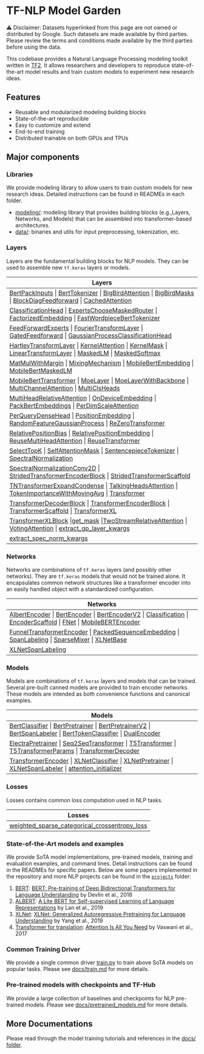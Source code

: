 # TF-NLP Model Garden

⚠️ Disclaimer: Datasets hyperlinked from this page are not owned or distributed
by Google. Such datasets are made available by third parties. Please review the
terms and conditions made available by the third parties before using the data.

This codebase provides a Natural Language Processing modeling toolkit written in
[TF2](https://www.tensorflow.org/guide/effective_tf2). It allows researchers and
developers to reproduce state-of-the-art model results and train custom models
to experiment new research ideas.

## Features

*   Reusable and modularized modeling building blocks
*   State-of-the-art reproducible
*   Easy to customize and extend
*   End-to-end training
*   Distributed trainable on both GPUs and TPUs

## Major components

### Libraries

We provide modeling library to allow users to train custom models for new
research ideas. Detailed instructions can be found in READMEs in each folder.

*   [modeling/](modeling): modeling library that provides building blocks
    (e.g.,Layers, Networks, and Models) that can be assembled into
    transformer-based architectures.
*   [data/](data): binaries and utils for input preprocessing, tokenization,
    etc.

### Layers

Layers are the fundamental building blocks for NLP models. They can be used to
assemble new `tf.keras` layers or models.

| Layers       |
| ------------ |
| [BertPackInputs](https://www.tensorflow.org/api_docs/python/tfm/nlp/layers/BertPackInputs) \| [BertTokenizer](https://www.tensorflow.org/api_docs/python/tfm/nlp/layers/BertTokenizer) \| [BigBirdAttention](https://www.tensorflow.org/api_docs/python/tfm/nlp/layers/BigBirdAttention) \| [BigBirdMasks](https://www.tensorflow.org/api_docs/python/tfm/nlp/layers/BigBirdMasks) \| [BlockDiagFeedforward](https://www.tensorflow.org/api_docs/python/tfm/nlp/layers/BlockDiagFeedforward) \| [CachedAttention](https://www.tensorflow.org/api_docs/python/tfm/nlp/layers/CachedAttention) |
| [ClassificationHead](https://www.tensorflow.org/api_docs/python/tfm/nlp/layers/ClassificationHead) \| [ExpertsChooseMaskedRouter](https://www.tensorflow.org/api_docs/python/tfm/nlp/layers/ExpertsChooseMaskedRouter) \| [FactorizedEmbedding](https://www.tensorflow.org/api_docs/python/tfm/nlp/layers/FactorizedEmbedding) \| [FastWordpieceBertTokenizer](https://www.tensorflow.org/api_docs/python/tfm/nlp/layers/FastWordpieceBertTokenizer) |
| [FeedForwardExperts](https://www.tensorflow.org/api_docs/python/tfm/nlp/layers/FeedForwardExperts) \| [FourierTransformLayer](https://www.tensorflow.org/api_docs/python/tfm/nlp/layers/FourierTransformLayer) \| [GatedFeedforward](https://www.tensorflow.org/api_docs/python/tfm/nlp/layers/GatedFeedforward) \| [GaussianProcessClassificationHead](https://www.tensorflow.org/api_docs/python/tfm/nlp/layers/GaussianProcessClassificationHead) |
| [HartleyTransformLayer](https://www.tensorflow.org/api_docs/python/tfm/nlp/layers/HartleyTransformLayer) \| [KernelAttention](https://www.tensorflow.org/api_docs/python/tfm/nlp/layers/KernelAttention) \| [KernelMask](https://www.tensorflow.org/api_docs/python/tfm/nlp/layers/KernelMask) \| [LinearTransformLayer](https://www.tensorflow.org/api_docs/python/tfm/nlp/layers/LinearTransformLayer) \| [MaskedLM](https://www.tensorflow.org/api_docs/python/tfm/nlp/layers/MaskedLM)  \| [MaskedSoftmax](https://www.tensorflow.org/api_docs/python/tfm/nlp/layers/MaskedSoftmax) |
| [MatMulWithMargin](https://www.tensorflow.org/api_docs/python/tfm/nlp/layers/MatMulWithMargin) \| [MixingMechanism](https://www.tensorflow.org/api_docs/python/tfm/nlp/layers/MixingMechanism) \| [MobileBertEmbedding](https://www.tensorflow.org/api_docs/python/tfm/nlp/layers/MobileBertEmbedding) \| [MobileBertMaskedLM](https://www.tensorflow.org/api_docs/python/tfm/nlp/layers/MobileBertMaskedLM) |
| [MobileBertTransformer](https://www.tensorflow.org/api_docs/python/tfm/nlp/layers/MobileBertTransformer) \| [MoeLayer](https://www.tensorflow.org/api_docs/python/tfm/nlp/layers/MoeLayer) \| [MoeLayerWithBackbone](https://www.tensorflow.org/api_docs/python/tfm/nlp/layers/MoeLayerWithBackbone) \| [MultiChannelAttention](https://www.tensorflow.org/api_docs/python/tfm/nlp/layers/MultiChannelAttention) \| [MultiClsHeads](https://www.tensorflow.org/api_docs/python/tfm/nlp/layers/MultiClsHeads) |
| [MultiHeadRelativeAttention](https://www.tensorflow.org/api_docs/python/tfm/nlp/layers/MultiHeadRelativeAttention) \| [OnDeviceEmbedding](https://www.tensorflow.org/api_docs/python/tfm/nlp/layers/OnDeviceEmbedding) \| [PackBertEmbeddings](https://www.tensorflow.org/api_docs/python/tfm/nlp/layers/PackBertEmbeddings) \| [PerDimScaleAttention](https://www.tensorflow.org/api_docs/python/tfm/nlp/layers/PerDimScaleAttention) |
| [PerQueryDenseHead](https://www.tensorflow.org/api_docs/python/tfm/nlp/layers/PerQueryDenseHead) \| [PositionEmbedding](https://www.tensorflow.org/api_docs/python/tfm/nlp/layers/PositionEmbedding) \| [RandomFeatureGaussianProcess](https://www.tensorflow.org/api_docs/python/tfm/nlp/layers/RandomFeatureGaussianProcess) \| [ReZeroTransformer](https://www.tensorflow.org/api_docs/python/tfm/nlp/layers/ReZeroTransformer) |
| [RelativePositionBias](https://www.tensorflow.org/api_docs/python/tfm/nlp/layers/RelativePositionBias) \| [RelativePositionEmbedding](https://www.tensorflow.org/api_docs/python/tfm/nlp/layers/RelativePositionEmbedding) \| [ReuseMultiHeadAttention](https://www.tensorflow.org/api_docs/python/tfm/nlp/layers/ReuseMultiHeadAttention) \| [ReuseTransformer](https://www.tensorflow.org/api_docs/python/tfm/nlp/layers/ReuseTransformer) |
| [SelectTopK](https://www.tensorflow.org/api_docs/python/tfm/nlp/layers/SelectTopK) \| [SelfAttentionMask](https://www.tensorflow.org/api_docs/python/tfm/nlp/layers/SelfAttentionMask) \| [SentencepieceTokenizer](https://www.tensorflow.org/api_docs/python/tfm/nlp/layers/SentencepieceTokenizer) \| [SpectralNormalization](https://www.tensorflow.org/api_docs/python/tfm/nlp/layers/SpectralNormalization) |
| [SpectralNormalizationConv2D](https://www.tensorflow.org/api_docs/python/tfm/nlp/layers/SpectralNormalizationConv2D) \| [StridedTransformerEncoderBlock](https://www.tensorflow.org/api_docs/python/tfm/nlp/layers/StridedTransformerEncoderBlock) \| [StridedTransformerScaffold](https://www.tensorflow.org/api_docs/python/tfm/nlp/layers/StridedTransformerScaffold) |
| [TNTransformerExpandCondense](https://www.tensorflow.org/api_docs/python/tfm/nlp/layers/TNTransformerExpandCondense) \| [TalkingHeadsAttention](https://www.tensorflow.org/api_docs/python/tfm/nlp/layers/TalkingHeadsAttention) \| [TokenImportanceWithMovingAvg](https://www.tensorflow.org/api_docs/python/tfm/nlp/layers/TokenImportanceWithMovingAvg) \| [Transformer](https://www.tensorflow.org/api_docs/python/tfm/nlp/layers/Transformer) |
| [TransformerDecoderBlock](https://www.tensorflow.org/api_docs/python/tfm/nlp/layers/TransformerDecoderBlock) \| [TransformerEncoderBlock](https://www.tensorflow.org/api_docs/python/tfm/nlp/layers/TransformerEncoderBlock) \| [TransformerScaffold](https://www.tensorflow.org/api_docs/python/tfm/nlp/layers/TransformerScaffold) \| [TransformerXL](https://www.tensorflow.org/api_docs/python/tfm/nlp/layers/TransformerXL) |
| [TransformerXLBlock](https://www.tensorflow.org/api_docs/python/tfm/nlp/layers/TransformerXLBlock) \|[get_mask](https://www.tensorflow.org/api_docs/python/tfm/nlp/layers/get_mask) \|[TwoStreamRelativeAttention](https://www.tensorflow.org/api_docs/python/tfm/nlp/layers/TwoStreamRelativeAttention) \| [VotingAttention](https://www.tensorflow.org/api_docs/python/tfm/nlp/layers/VotingAttention) \| [extract_gp_layer_kwargs](https://www.tensorflow.org/api_docs/python/tfm/nlp/layers/extract_gp_layer_kwargs) |
| [extract_spec_norm_kwargs](https://www.tensorflow.org/api_docs/python/tfm/nlp/layers/extract_spec_norm_kwargs)  |

### Networks

Networks are combinations of `tf.keras` layers (and possibly other networks).
They are `tf.keras` models that would not be trained alone. It encapsulates
common network structures like a transformer encoder into an easily handled
object with a standardized configuration.

| Networks       |
| -------------- |
| [AlbertEncoder](https://www.tensorflow.org/api_docs/python/tfm/nlp/networks/AlbertEncoder) \| [BertEncoder](https://www.tensorflow.org/api_docs/python/tfm/nlp/networks/BertEncoder) \| [BertEncoderV2](https://www.tensorflow.org/api_docs/python/tfm/nlp/networks/BertEncoderV2) \| [Classification](https://www.tensorflow.org/api_docs/python/tfm/nlp/networks/Classification) \| [EncoderScaffold](https://www.tensorflow.org/api_docs/python/tfm/nlp/networks/EncoderScaffold) \| [FNet](https://www.tensorflow.org/api_docs/python/tfm/nlp/networks/FNet) \| [MobileBERTEncoder](https://www.tensorflow.org/api_docs/python/tfm/nlp/networks/MobileBERTEncoder) |
| [FunnelTransformerEncoder](https://www.tensorflow.org/api_docs/python/tfm/nlp/networks/FunnelTransformerEncoder) \| [PackedSequenceEmbedding](https://www.tensorflow.org/api_docs/python/tfm/nlp/networks/PackedSequenceEmbedding) \| [SpanLabeling](https://www.tensorflow.org/api_docs/python/tfm/nlp/networks/SpanLabeling) \| [SparseMixer](https://www.tensorflow.org/api_docs/python/tfm/nlp/networks/SparseMixer) \| [XLNetBase](https://www.tensorflow.org/api_docs/python/tfm/nlp/networks/XLNetBase) |
| [XLNetSpanLabeling](https://www.tensorflow.org/api_docs/python/tfm/nlp/networks/XLNetSpanLabeling) |

### Models

Models are combinations of `tf.keras` layers and models that can be trained.
Several pre-built canned models are provided to train encoder networks. These
models are intended as both convenience functions and canonical examples.

| Models       |
| ------------ |
| [BertClassifier](https://www.tensorflow.org/api_docs/python/tfm/nlp/models/BertClassifier) \| [BertPretrainer](https://www.tensorflow.org/api_docs/python/tfm/nlp/models/BertPretrainer) \| [BertPretrainerV2](https://www.tensorflow.org/api_docs/python/tfm/nlp/models/BertPretrainerV2) \| [BertSpanLabeler](https://www.tensorflow.org/api_docs/python/tfm/nlp/models/BertSpanLabeler) \| [BertTokenClassifier](https://www.tensorflow.org/api_docs/python/tfm/nlp/models/BertTokenClassifier) \| [DualEncoder](https://www.tensorflow.org/api_docs/python/tfm/nlp/models/DualEncoder) |
| [ElectraPretrainer](https://www.tensorflow.org/api_docs/python/tfm/nlp/models/ElectraPretrainer) \| [Seq2SeqTransformer](https://www.tensorflow.org/api_docs/python/tfm/nlp/models/Seq2SeqTransformer) \| [T5Transformer](https://www.tensorflow.org/api_docs/python/tfm/nlp/models/T5Transformer) \| [T5TransformerParams](https://www.tensorflow.org/api_docs/python/tfm/nlp/models/T5TransformerParams) \| [TransformerDecoder](https://www.tensorflow.org/api_docs/python/tfm/nlp/models/TransformerDecoder) |
| [TransformerEncoder](https://www.tensorflow.org/api_docs/python/tfm/nlp/models/TransformerEncoder) \| [XLNetClassifier](https://www.tensorflow.org/api_docs/python/tfm/nlp/models/XLNetClassifier) \| [XLNetPretrainer](https://www.tensorflow.org/api_docs/python/tfm/nlp/models/XLNetPretrainer) \| [XLNetSpanLabeler](https://www.tensorflow.org/api_docs/python/tfm/nlp/models/XLNetSpanLabeler) \| [attention_initializer](https://www.tensorflow.org/api_docs/python/tfm/nlp/models/attention_initializer) |

### Losses

Losses contains common loss computation used in NLP tasks.

| Losses       |
| ------------ |
| [weighted_sparse_categorical_crossentropy_loss](https://www.tensorflow.org/api_docs/python/tfm/nlp/losses/weighted_sparse_categorical_crossentropy_loss) |

### State-of-the-Art models and examples

We provide SoTA model implementations, pre-trained models, training and
evaluation examples, and command lines. Detail instructions can be found in the
READMEs for specific papers. Below are some papers implemented in the repository
and more NLP projects can be found in the
[`projects`](https://github.com/tensorflow/models/tree/master/official/projects)
folder:

1.  [BERT](MODEL_GARDEN.md#available-model-configs): [BERT: Pre-training of Deep
    Bidirectional Transformers for Language
    Understanding](https://arxiv.org/abs/1810.04805) by Devlin et al., 2018
2.  [ALBERT](MODEL_GARDEN.md#available-model-configs):
    [A Lite BERT for Self-supervised Learning of Language Representations](https://arxiv.org/abs/1909.11942)
    by Lan et al., 2019
3.  [XLNet](MODEL_GARDEN.md):
    [XLNet: Generalized Autoregressive Pretraining for Language Understanding](https://arxiv.org/abs/1906.08237)
    by Yang et al., 2019
4.  [Transformer for translation](MODEL_GARDEN.md#available-model-configs):
    [Attention Is All You Need](https://arxiv.org/abs/1706.03762) by Vaswani et
    al., 2017

### Common Training Driver

We provide a single common driver [train.py](train.py) to train above SoTA
models on popular tasks. Please see [docs/train.md](docs/train.md) for more
details.

### Pre-trained models with checkpoints and TF-Hub

We provide a large collection of baselines and checkpoints for NLP pre-trained
models. Please see [docs/pretrained_models.md](docs/pretrained_models.md) for
more details.

## More Documentations

Please read through the model training tutorials and references in the
[docs/ folder](docs/README.md).
